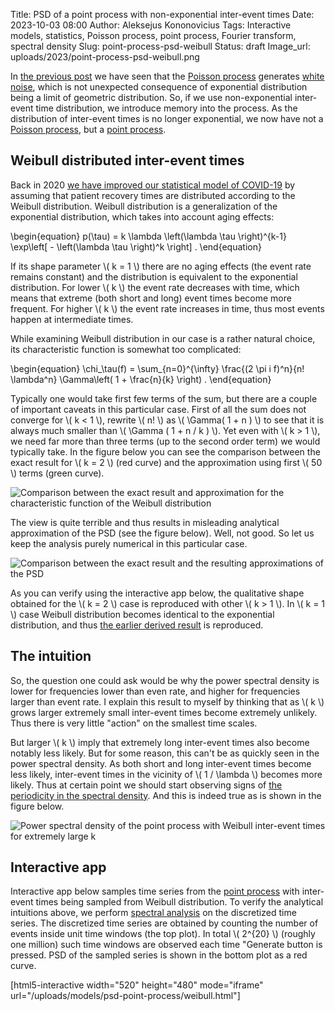 Title: PSD of a point process with non-exponential inter-event times
Date: 2023-10-03 08:00
Author: Aleksejus Kononovicius
Tags: Interactive models, statistics, Poisson process, point process, Fourier transform, spectral density
Slug: point-process-psd-weibull
Status: draft
Image_url: uploads/2023/point-process-psd-weibull.png

In [the previous post]({filename}/articles/2023/poisson-process-psd.md) we
have seen that the [Poisson process](/tag/poisson-process/) generates [white
noise](/tag/white-noise/), which is not unexpected consequence of
exponential distribution being a limit of geometric distribution. So, if we
use non-exponential inter-event time distribution, we introduce memory into
the process. As the distribution of inter-event times is no longer
exponential, we now have not a [Poisson process](/tag/poisson-process/), but
a [point process](/tag/point-process/).<!--more-->

## Weibull distributed inter-event times

Back in 2020 [we have improved our statistical model of
COVID-19]({filename}/articles/2020/covid-19-weibull-recovery.md) by assuming
that patient recovery times are distributed according to the Weibull
distribution. Weibull distribution is a generalization of the exponential
distribution, which takes into account aging effects:

\begin{equation}
    p(\tau) = k \lambda \left(\lambda \tau \right)^{k-1}
        \exp\left[ - \left(\lambda \tau \right)^k \right] .
\end{equation}

If its shape parameter \\\( k = 1 \\\) there are no aging effects (the event
rate remains constant) and the distribution is equivalent to the exponential
distribution. For lower \\\( k \\\) the event rate decreases with
time, which means that extreme (both short and long) event times become more
frequent. For higher \\\( k \\\) the event rate increases in time, thus most
events happen at intermediate times.

While examining Weibull distribution in our case is a rather natural choice,
its characteristic function is somewhat too complicated:

\begin{equation}
    \chi\_\tau(f) = \sum_{n=0}^{\infty} \frac{(2 \pi i f)^n}{n! \lambda^n}
        \Gamma\left( 1 + \frac{n}{k} \right) .
\end{equation}

Typically one would take first few terms of the sum, but there are a couple
of important caveats in this particular case. First of all the sum does not
converge for \\\( k < 1 \\\), rewrite \\\( n! \\\) as \\\( \Gamma( 1 + n )
\\\) to see that it is always much smaller than \\\( \Gamma ( 1 + n / k )
\\\). Yet even with \\\( k > 1 \\\), we need far more than three terms (up
to the second order term) we would typically take. In the figure below you
can see the comparison between the exact result for \\\( k = 2 \\\) (red
curve) and the approximation using first \\\( 50 \\\) terms (green curve).

![Comparison between the exact result and approximation for the
characteristic function of the Weibull
distribution]({static}/uploads/2023/point-process-psd-weibull-char.png "The
exact characteristic function for k=2 case (red curve) and its approximation
obtained by retaining first 50 terms (green curve).")

The view is quite terrible and thus results in misleading analytical
approximation of the PSD (see the figure below). Well, not good. So let us
keep the analysis purely numerical in this particular case.

![Comparison between the exact result and the resulting approximations of
the PSD]({static}/uploads/2023/point-process-psd-weibull-psd.png "The exact
PSD obtained for the k=2 case (red curve) and the approximation obtained by
retaining first 50 terms (green curve) or first 3 terms (blue curve).")

As you can verify using the interactive app below, the qualitative shape
obtained for the \\\( k = 2 \\\) case is reproduced with other \\\( k > 1
\\\). In \\\( k = 1 \\\) case Weibull distribution becomes identical to the
exponential distribution, and thus [the earlier derived
result]({filename}/articles/2023/poisson-process-psd.md) is reproduced.

## The intuition

So, the question one could ask would be why the power spectral density is
lower for frequencies lower than even rate, and higher for frequencies
larger than event rate. I explain this result to myself by thinking that as
\\\( k \\\) grows larger extremely small inter-event times become extremely
unlikely. Thus there is very little "action" on the smallest time scales.

But larger \\\( k \\\) imply that extremely long inter-event times also
become notably less likely. But for some reason, this can't be as quickly
seen in the power spectral density. As both short and long inter-event times
become less likely, inter-event times in the vicinity of \\\( 1 / \lambda
\\\) becomes more likely. Thus at certain point we should start observing
signs of [the periodicity in the spectral
density]({filename}/articles/2013/power-spectral-density-part-1.md). And
this is indeed true as is shown in the figure below.

![Power spectral density of the point process with Weibull inter-event times
for extremely large k]({static}/uploads/2023/point-process-psd-weibull.png
"Power spectral density of the point process with Weibull inter-event
times for k=500.")

## Interactive app

Interactive app below samples time series from the [point
process](/tag/point-process/) with inter-event times being sampled from
Weibull distribution. To verify the analytical intuitions above,
we perform [spectral analysis](/tag/spectral-density/) on the discretized
time series. The discretized time series are obtained by counting the number
of events inside unit time windows (the top plot). In total \\\( 2^{20} \\\)
(roughly one million) such time windows are observed each time "Generate
button is pressed. PSD of the sampled series is shown in the bottom plot as
a red curve.

[html5-interactive width="520" height="480" mode="iframe"
url="/uploads/models/psd-point-process/weibull.html"]
